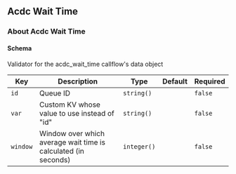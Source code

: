 ## Acdc Wait Time

### About Acdc Wait Time

#### Schema

Validator for the acdc_wait_time callflow's data object



Key | Description | Type | Default | Required
--- | ----------- | ---- | ------- | --------
`id` | Queue ID | `string()` |   | `false`
`var` | Custom KV whose value to use instead of "id" | `string()` |   | `false`
`window` | Window over which average wait time is calculated (in seconds) | `integer()` |   | `false`



